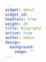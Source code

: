 ```yaml
---
widget: about
widget_id: .
headless: true
weight: 20
title: Biography
active: true
author: admin
design:
  background:
    image: ""
---
```

